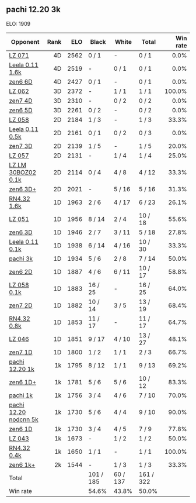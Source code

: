 ## pachi 12.20 3k ##

ELO: 1909

Opponent | Rank | ELO | Black | White | Total | Win rate
---------|-----:|----:|-------|-------|-------|-------:
[LZ 071](LZ%20071.md) | 4D | 2562 | 0 / 1 | - | 0 / 1 | 0.0%
[Leela 0.11 1.6k](Leela%200.11%201.6k.md) | 4D | 2519 | - | 0 / 1 | 0 / 1 | 0.0%
[zen6 6D](zen6%206D.md) | 4D | 2427 | 0 / 1 | - | 0 / 1 | 0.0%
[LZ 062](LZ%20062.md) | 3D | 2372 | - | 1 / 1 | 1 / 1 | 100.0%
[zen7 4D](zen7%204D.md) | 3D | 2310 | - | 0 / 2 | 0 / 2 | 0.0%
[zen6 5D](zen6%205D.md) | 3D | 2261 | 0 / 2 | - | 0 / 2 | 0.0%
[LZ 058](LZ%20058.md) | 2D | 2184 | 1 / 3 | - | 1 / 3 | 33.3%
[Leela 0.11 0.5k](Leela%200.11%200.5k.md) | 2D | 2161 | 0 / 1 | 0 / 2 | 0 / 3 | 0.0%
[zen7 3D](zen7%203D.md) | 2D | 2139 | 1 / 5 | - | 1 / 5 | 20.0%
[LZ 057](LZ%20057.md) | 2D | 2131 | - | 1 / 4 | 1 / 4 | 25.0%
[LZ LM 30BOZ02 0.1k](LZ%20LM%2030BOZ02%200.1k.md) | 2D | 2114 | 0 / 4 | 4 / 8 | 4 / 12 | 33.3%
[zen6 3D+](zen6%203D+.md) | 2D | 2021 | - | 5 / 16 | 5 / 16 | 31.3%
[RN4.32 1.6k](RN4.32%201.6k.md) | 1D | 1963 | 2 / 6 | 4 / 17 | 6 / 23 | 26.1%
[LZ 051](LZ%20051.md) | 1D | 1956 | 8 / 14 | 2 / 4 | 10 / 18 | 55.6%
[zen6 3D](zen6%203D.md) | 1D | 1946 | 2 / 7 | 3 / 11 | 5 / 18 | 27.8%
[Leela 0.11 0.1k](Leela%200.11%200.1k.md) | 1D | 1938 | 6 / 14 | 4 / 16 | 10 / 30 | 33.3%
[pachi 3k](pachi%203k.md) | 1D | 1934 | 5 / 6 | 2 / 8 | 7 / 14 | 50.0%
[zen6 2D](zen6%202D.md) | 1D | 1887 | 4 / 6 | 6 / 11 | 10 / 17 | 58.8%
[LZ 058 0.1k](LZ%20058%200.1k.md) | 1D | 1883 | 16 / 25 | - | 16 / 25 | 64.0%
[zen7 2D](zen7%202D.md) | 1D | 1882 | 10 / 14 | 3 / 5 | 13 / 19 | 68.4%
[RN4.32 0.8k](RN4.32%200.8k.md) | 1D | 1853 | 11 / 17 | - | 11 / 17 | 64.7%
[LZ 046](LZ%20046.md) | 1D | 1851 | 9 / 17 | 4 / 10 | 13 / 27 | 48.1%
[zen7 1D](zen7%201D.md) | 1D | 1800 | 1 / 2 | 1 / 1 | 2 / 3 | 66.7%
[pachi 12.20 1k](pachi%2012.20%201k.md) | 1k | 1795 | 8 / 12 | 1 / 1 | 9 / 13 | 69.2%
[zen6 1D+](zen6%201D+.md) | 1k | 1781 | 5 / 6 | 5 / 6 | 10 / 12 | 83.3%
[pachi 1k](pachi%201k.md) | 1k | 1756 | 3 / 4 | 4 / 6 | 7 / 10 | 70.0%
[pachi 12.20 nodcnn 5k](pachi%2012.20%20nodcnn%205k.md) | 1k | 1730 | 5 / 6 | 4 / 4 | 9 / 10 | 90.0%
[zen6 1D](zen6%201D.md) | 1k | 1730 | 3 / 4 | 4 / 5 | 7 / 9 | 77.8%
[LZ 043](LZ%20043.md) | 1k | 1673 | - | 1 / 2 | 1 / 2 | 50.0%
[RN4.32 0.4k](RN4.32%200.4k.md) | 1k | 1650 | 1 / 1 | - | 1 / 1 | 100.0%
[zen6 1k+](zen6%201k+.md) | 2k | 1544 | - | 1 / 3 | 1 / 3 | 33.3%
Total | | | 101 / 185 | 60 / 137 | 161 / 322 | 
Win rate| | | 54.6% | 43.8% | 50.0% | 
